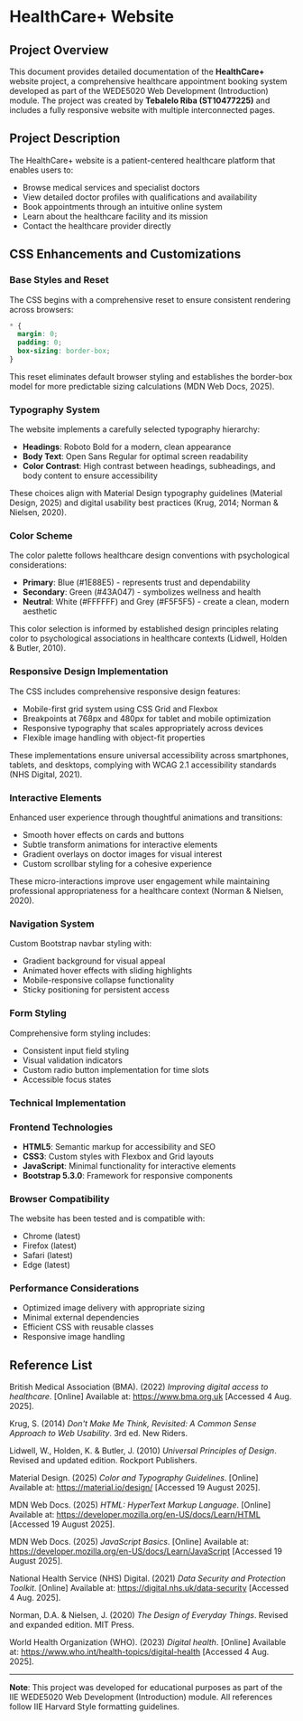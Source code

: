 # HealthCare+ Website

## Project Overview
This document provides detailed documentation of the **HealthCare+** website project, a comprehensive healthcare appointment booking system developed as part of the WEDE5020 Web Development (Introduction) module. The project was created by **Tebalelo Riba (ST10477225)** and includes a fully responsive website with multiple interconnected pages.

## Project Description
The HealthCare+ website is a patient-centered healthcare platform that enables users to:
- Browse medical services and specialist doctors
- View detailed doctor profiles with qualifications and availability
- Book appointments through an intuitive online system
- Learn about the healthcare facility and its mission
- Contact the healthcare provider directly

## CSS Enhancements and Customizations

### Base Styles and Reset
The CSS begins with a comprehensive reset to ensure consistent rendering across browsers:
```css
* {
  margin: 0;
  padding: 0;
  box-sizing: border-box;
}
```
This reset eliminates default browser styling and establishes the border-box model for more predictable sizing calculations (MDN Web Docs, 2025).

### Typography System
The website implements a carefully selected typography hierarchy:
- **Headings**: Roboto Bold for a modern, clean appearance
- **Body Text**: Open Sans Regular for optimal screen readability
- **Color Contrast**: High contrast between headings, subheadings, and body content to ensure accessibility

These choices align with Material Design typography guidelines (Material Design, 2025) and digital usability best practices (Krug, 2014; Norman & Nielsen, 2020).

### Color Scheme
The color palette follows healthcare design conventions with psychological considerations:
- **Primary**: Blue (#1E88E5) - represents trust and dependability
- **Secondary**: Green (#43A047) - symbolizes wellness and health
- **Neutral**: White (#FFFFFF) and Grey (#F5F5F5) - create a clean, modern aesthetic

This color selection is informed by established design principles relating color to psychological associations in healthcare contexts (Lidwell, Holden & Butler, 2010).

### Responsive Design Implementation
The CSS includes comprehensive responsive design features:
- Mobile-first grid system using CSS Grid and Flexbox
- Breakpoints at 768px and 480px for tablet and mobile optimization
- Responsive typography that scales appropriately across devices
- Flexible image handling with object-fit properties

These implementations ensure universal accessibility across smartphones, tablets, and desktops, complying with WCAG 2.1 accessibility standards (NHS Digital, 2021).

### Interactive Elements
Enhanced user experience through thoughtful animations and transitions:
- Smooth hover effects on cards and buttons
- Subtle transform animations for interactive elements
- Gradient overlays on doctor images for visual interest
- Custom scrollbar styling for a cohesive experience

These micro-interactions improve user engagement while maintaining professional appropriateness for a healthcare context (Norman & Nielsen, 2020).

### Navigation System
Custom Bootstrap navbar styling with:
- Gradient background for visual appeal
- Animated hover effects with sliding highlights
- Mobile-responsive collapse functionality
- Sticky positioning for persistent access

### Form Styling
Comprehensive form styling includes:
- Consistent input field styling
- Visual validation indicators
- Custom radio button implementation for time slots
- Accessible focus states

### Technical Implementation

### Frontend Technologies
- **HTML5**: Semantic markup for accessibility and SEO
- **CSS3**: Custom styles with Flexbox and Grid layouts
- **JavaScript**: Minimal functionality for interactive elements
- **Bootstrap 5.3.0**: Framework for responsive components

### Browser Compatibility
The website has been tested and is compatible with:
- Chrome (latest)
- Firefox (latest)
- Safari (latest)
- Edge (latest)

### Performance Considerations
- Optimized image delivery with appropriate sizing
- Minimal external dependencies
- Efficient CSS with reusable classes
- Responsive image handling

## Reference List

British Medical Association (BMA). (2022) *Improving digital access to healthcare*. [Online] Available at: https://www.bma.org.uk [Accessed 4 Aug. 2025].

Krug, S. (2014) *Don't Make Me Think, Revisited: A Common Sense Approach to Web Usability*. 3rd ed. New Riders.

Lidwell, W., Holden, K. & Butler, J. (2010) *Universal Principles of Design*. Revised and updated edition. Rockport Publishers.

Material Design. (2025) *Color and Typography Guidelines*. [Online] Available at: https://material.io/design/ [Accessed 19 August 2025].

MDN Web Docs. (2025) *HTML: HyperText Markup Language*. [Online] Available at: https://developer.mozilla.org/en-US/docs/Learn/HTML [Accessed 19 August 2025].

MDN Web Docs. (2025) *JavaScript Basics*. [Online] Available at: https://developer.mozilla.org/en-US/docs/Learn/JavaScript [Accessed 19 August 2025].

National Health Service (NHS) Digital. (2021) *Data Security and Protection Toolkit*. [Online] Available at: https://digital.nhs.uk/data-security [Accessed 4 Aug. 2025].

Norman, D.A. & Nielsen, J. (2020) *The Design of Everyday Things*. Revised and expanded edition. MIT Press.

World Health Organization (WHO). (2023) *Digital health*. [Online] Available at: https://www.who.int/health-topics/digital-health [Accessed 4 Aug. 2025].

---
**Note**: This project was developed for educational purposes as part of the IIE WEDE5020 Web Development (Introduction) module. All references follow IIE Harvard Style formatting guidelines.
